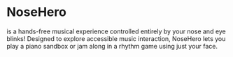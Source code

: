 # NoseHero
is a hands-free musical experience controlled entirely by your nose and eye blinks! Designed to explore accessible music interaction, NoseHero lets you play a piano sandbox or jam along in a rhythm game using just your face.
